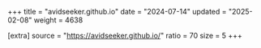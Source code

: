 +++
title = "avidseeker.github.io"
date = "2024-07-14"
updated = "2025-02-08"
weight = 4638

[extra]
source = "https://avidseeker.github.io/"
ratio = 70
size = 5
+++
